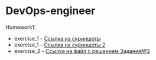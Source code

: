 # DevOps-engineer

Homework1:
* exercise_1 - [Ссылка на скриншоты](https://postimg.cc/gallery/JLqZHfY)
* exercise_1 - [Ссылка на скриншоты 2](https://github.com/easulimov/DevOps-engineer/blob/main/01-intro-01/img/)
* exercise_2 - [Ссылка на файл с решением Задания№2](https://github.com/easulimov/DevOps-engineer/blob/main/01-intro-01/README.md)

